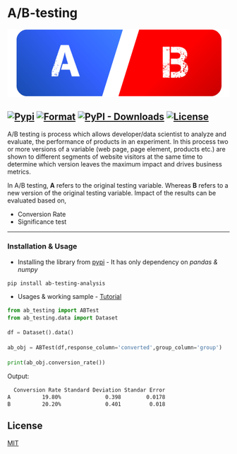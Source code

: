 # A/B-testing

![ab-testing-logo](assets/logo.png)

[![Pypi](https://img.shields.io/pypi/v/ab-testing-analysis?color=blue)](https://pypi.org/project/ab-testing-analysis/)
[![Format](https://img.shields.io/pypi/format/ab-testing-analysis)](https://github.com/mihir-workspace/ab-testing)
[![PyPI - Downloads](https://img.shields.io/pypi/dm/ab-testing-analysis)](https://pypi.org/project/ab-testing-analysis/)
[![License](https://img.shields.io/pypi/l/ab-testing-analysis)](https://github.com/mihir-workspace/ab-testing/blob/main/LICENSE)
---

A/B testing is process which allows developer/data scientist to analyze and evaluate, the performance of products in an experiment. In this process two or more versions of a variable (web page, page element, products etc.) are shown to different segments of website visitors at the same time to determine which version leaves the maximum impact and drives business metrics.

In A/B testing, **A** refers to the original testing variable. Whereas **B** refers to a new version of the original testing variable. Impact of the results can be evaluated based on,
+ Conversion Rate
+ Significance test
----

### Installation & Usage
+ Installing the library from [pypi](https://pypi.org/project/ab-testing-analysis/) - It has only dependency on *pandas & numpy*
```shell
pip install ab-testing-analysis
```
+ Usages & working sample - [Tutorial](https://github.com/mihir-workspace/ab-testing/blob/main/Docs/Tutorial.ipynb)
```python
from ab_testing import ABTest
from ab_testing.data import Dataset

df = Dataset().data()

ab_obj = ABTest(df,response_column='converted',group_column='group')

print(ab_obj.conversion_rate())
```
Output:
```shell
  Conversion Rate Standard Deviation Standar Error
A          19.80%              0.398        0.0178
B          20.20%              0.401         0.018
```

## License
[MIT ](LICENSE)




